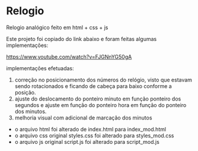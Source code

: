 # Relogio
Relogio analógico feito em html + css + js

Este projeto foi copiado do link abaixo e foram feitas algumas implementações:

https://www.youtube.com/watch?v=FJGNnYG50gA

implementações efetuadas:
1) correção no posicionamento dos números do relógio, visto que estavam sendo rotacionados e ficando de cabeça para baixo conforme a posição.
2) ajuste do deslocamento do ponteiro minuto em função ponteiro dos segundos e ajuste em função do ponteiro hora em função do ponteiro dos minutos.
3) melhoria visual com adicional de marcação dos minutos

* o arquivo html foi alterado de index.html para index_mod.html
* o arquivo css original styles.css foi alterado para styles_mod.css 
* o arquivo js original script.js foi alterado para script_mod.js 
